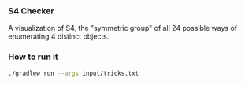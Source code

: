 ### S4 Checker

A visualization of S4, the "symmetric group" of all 24 possible ways of enumerating 4 distinct objects.

### How to run it

```sh
./gradlew run --args input/tricks.txt
```

